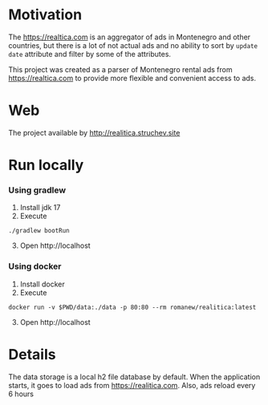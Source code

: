 # Motivation
The https://realtica.com is an aggregator of ads in Montenegro and other countries, but there is a lot of not actual ads and no ability to sort by `update date` attribute and filter by some of the attributes.

This project was created as a parser of Montenegro rental ads from https://realtica.com to provide more flexible and convenient access to ads.

# Web
The project available by http://realitica.struchev.site

# Run locally
### Using gradlew
1. Install jdk 17
2. Execute
```shell
./gradlew bootRun
```
3. Open http://localhost
### Using docker
1. Install docker
2. Execute
```shell
docker run -v $PWD/data:./data -p 80:80 --rm romanew/realitica:latest
```
3. Open http://localhost

# Details
The data storage is a local h2 file database by default.
When the application starts, it goes to load ads from https://realitica.com. Also, ads reload every 6 hours